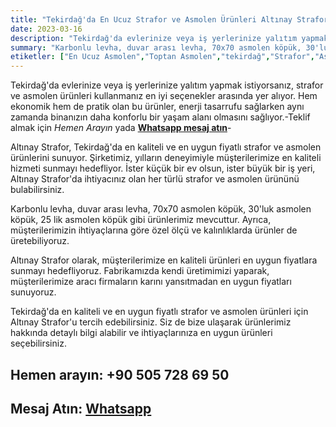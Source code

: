 ```yaml
---
title: "Tekirdağ'da En Ucuz Strafor ve Asmolen Ürünleri Altınay Strafor'da"
date: 2023-03-16
description: "Tekirdağ'da evlerinize veya iş yerlerinize yalıtım yapmak istiyorsanız, strafor ve asmolen ürünleri kullanmanız en iyi seçenekler arasında yer alıyor. Hem ekonomik hem de pratik olan bu ürünler, enerji tasarrufu sağlarken aynı zamanda binanızın daha konforlu bir yaşam alanı olmasını sağlıyor."
summary: "Karbonlu levha, duvar arası levha, 70x70 asmolen köpük, 30'luk asmolen köpük, 25 lik asmolen köpük gibi ürünlerimiz mevcuttur. Ayrıca, müşterilerimizin ihtiyaçlarına göre özel ölçü ve kalınlıklarda ürünler de üretebiliyoruz."
etiketler: ["En Ucuz Asmolen","Toptan Asmolen","tekirdağ","Strafor","Asmolen","Altınay Strafor","Strafor","asmolen köpük","strafor köpük"]
---
```

Tekirdağ'da evlerinize veya iş yerlerinize yalıtım yapmak istiyorsanız, strafor ve asmolen ürünleri kullanmanız en iyi seçenekler arasında yer alıyor. Hem ekonomik hem de pratik olan bu ürünler, enerji tasarrufu sağlarken aynı zamanda binanızın daha konforlu bir yaşam alanı olmasını sağlıyor.-<a rel="nofollow" tel="+905057286950">Teklif almak için *Hemen Arayın*</a> yada
<a rel="nofollow" href="https://api.whatsapp.com/send?phone=905057286950">**Whatsapp mesaj atın**</a>-

Altınay Strafor, Tekirdağ'da en kaliteli ve en uygun fiyatlı strafor ve asmolen ürünlerini sunuyor. Şirketimiz, yılların deneyimiyle müşterilerimize en kaliteli hizmeti sunmayı hedefliyor. İster küçük bir ev olsun, ister büyük bir iş yeri, Altınay Strafor'da ihtiyacınız olan her türlü strafor ve asmolen ürününü bulabilirsiniz.

Karbonlu levha, duvar arası levha, 70x70 asmolen köpük, 30'luk asmolen köpük, 25 lik asmolen köpük gibi ürünlerimiz mevcuttur. Ayrıca, müşterilerimizin ihtiyaçlarına göre özel ölçü ve kalınlıklarda ürünler de üretebiliyoruz.

Altınay Strafor olarak, müşterilerimize en kaliteli ürünleri en uygun fiyatlara sunmayı hedefliyoruz. Fabrikamızda kendi üretimimizi yaparak, müşterilerimize aracı firmaların karını yansıtmadan en uygun fiyatları sunuyoruz.

Tekirdağ'da en kaliteli ve en uygun fiyatlı strafor ve asmolen ürünleri için Altınay Strafor'u tercih edebilirsiniz. Siz de bize ulaşarak ürünlerimiz hakkında detaylı bilgi alabilir ve ihtiyaçlarınıza en uygun ürünleri seçebilirsiniz.


## Hemen arayın: <a rel="nofollow" tel="+905057286950"> +90 505 728 69 50 </a>
## Mesaj Atın: <a rel="nofollow" href="https://api.whatsapp.com/send?phone=905057286950">**Whatsapp**</a>
